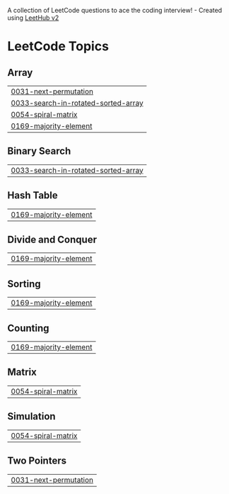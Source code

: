A collection of LeetCode questions to ace the coding interview! - Created using [LeetHub v2](https://github.com/arunbhardwaj/LeetHub-2.0)
<!---LeetCode Topics Start-->
# LeetCode Topics
## Array
|  |
| ------- |
| [0031-next-permutation](https://github.com/AkshayAnil1080/DSA/tree/master/0031-next-permutation) |
| [0033-search-in-rotated-sorted-array](https://github.com/AkshayAnil1080/DSA/tree/master/0033-search-in-rotated-sorted-array) |
| [0054-spiral-matrix](https://github.com/AkshayAnil1080/DSA/tree/master/0054-spiral-matrix) |
| [0169-majority-element](https://github.com/AkshayAnil1080/DSA/tree/master/0169-majority-element) |
## Binary Search
|  |
| ------- |
| [0033-search-in-rotated-sorted-array](https://github.com/AkshayAnil1080/DSA/tree/master/0033-search-in-rotated-sorted-array) |
## Hash Table
|  |
| ------- |
| [0169-majority-element](https://github.com/AkshayAnil1080/DSA/tree/master/0169-majority-element) |
## Divide and Conquer
|  |
| ------- |
| [0169-majority-element](https://github.com/AkshayAnil1080/DSA/tree/master/0169-majority-element) |
## Sorting
|  |
| ------- |
| [0169-majority-element](https://github.com/AkshayAnil1080/DSA/tree/master/0169-majority-element) |
## Counting
|  |
| ------- |
| [0169-majority-element](https://github.com/AkshayAnil1080/DSA/tree/master/0169-majority-element) |
## Matrix
|  |
| ------- |
| [0054-spiral-matrix](https://github.com/AkshayAnil1080/DSA/tree/master/0054-spiral-matrix) |
## Simulation
|  |
| ------- |
| [0054-spiral-matrix](https://github.com/AkshayAnil1080/DSA/tree/master/0054-spiral-matrix) |
## Two Pointers
|  |
| ------- |
| [0031-next-permutation](https://github.com/AkshayAnil1080/DSA/tree/master/0031-next-permutation) |
<!---LeetCode Topics End-->